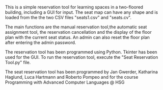 This is a simple reservation tool for learning spaces in a two-floored building, including a GUI for input.
The seat map can have any shape and is loaded from the the two CSV files "seats1.csv" and "seats.cv".


The main functions are the manual reservation tool,the automatic seat assignment tool, the reservation cancellation and the display of the floor plan with the current seat status.
An admin can also reset the floor plan after entering the admin password.

The reservation tool has been programmed using Python. Tkinter has been used for the GUI.
To run the reservation tool, execute the "Seat Reservation Tool.py" file.

The seat reservation tool has been programmed by Jan Gwerder, Katharina Haglund, Luca Hartmann and Roberto Pompeo and for the course Programming with Advanced Computer Languages @ HSG
